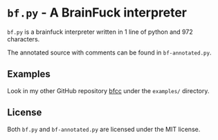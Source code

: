 # `bf.py` - A BrainFuck interpreter

`bf.py` is a brainfuck interpreter written in 1 line of python and 972 characters.

The annotated source with comments can be found in `bf-annotated.py`.

## Examples

Look in my other GitHub repository [bfcc](https://github.com/dc03/bfcc) under the `examples/` directory.

## License

Both `bf.py` and `bf-annotated.py` are licensed under the MIT license.